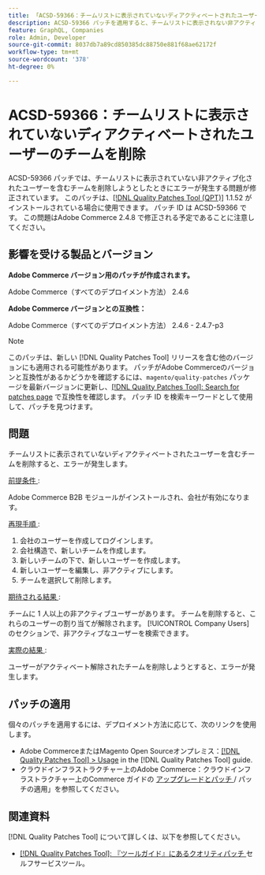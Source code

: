 ```yaml
---
title: 「ACSD-59366：チームリストに表示されていないディアクティベートされたユーザーのチームを削除する」
description: ACSD-59366 パッチを適用すると、チームリストに表示されない非アクティブ化されたユーザーを含むチームを削除しようとしたときにエラーが発生するAdobe Commerceの問題を修正できます。
feature: GraphQL, Companies
role: Admin, Developer
source-git-commit: 8037db7a89cd850385dc88750e881f68ae62172f
workflow-type: tm+mt
source-wordcount: '378'
ht-degree: 0%

---
```


# ACSD-59366：チームリストに表示されていないディアクティベートされたユーザーのチームを削除

ACSD-59366 パッチでは、チームリストに表示されていない非アクティブ化されたユーザーを含むチームを削除しようとしたときにエラーが発生する問題が修正されています。 このパッチは、[[!DNL Quality Patches Tool (QPT)]](/help/tools/quality-patches-tool/quality-patches-tool-to-self-serve-quality-patches.md) 1.1.52 がインストールされている場合に使用できます。 パッチ ID は ACSD-59366 です。 この問題はAdobe Commerce 2.4.8 で修正される予定であることに注意してください。

## 影響を受ける製品とバージョン

**Adobe Commerce バージョン用のパッチが作成されます。**

Adobe Commerce（すべてのデプロイメント方法） 2.4.6

**Adobe Commerce バージョンとの互換性：**

Adobe Commerce（すべてのデプロイメント方法） 2.4.6 - 2.4.7-p3

>[!NOTE]
>
>このパッチは、新しい [!DNL Quality Patches Tool] リリースを含む他のバージョンにも適用される可能性があります。 パッチがAdobe Commerceのバージョンと互換性があるかどうかを確認するには、`magento/quality-patches` パッケージを最新バージョンに更新し、[[!DNL Quality Patches Tool]: Search for patches page](https://experienceleague.adobe.com/tools/commerce-quality-patches/index.html?lang=ja) で互換性を確認します。 パッチ ID を検索キーワードとして使用して、パッチを見つけます。

## 問題

チームリストに表示されていないディアクティベートされたユーザーを含むチームを削除すると、エラーが発生します。

<u> 前提条件 </u>:

Adobe Commerce B2B モジュールがインストールされ、会社が有効になります。

<u> 再現手順 </u>:

1. 会社のユーザーを作成してログインします。
1. 会社構造で、新しいチームを作成します。
1. 新しいチームの下で、新しいユーザーを作成します。
1. 新しいユーザーを編集し、非アクティブにします。
1. チームを選択して削除します。

<u> 期待される結果 </u>:

チームに 1 人以上の非アクティブユーザーがあります。 チームを削除すると、これらのユーザーの割り当てが解除されます。 [!UICONTROL Company Users] のセクションで、非アクティブなユーザーを検索できます。

<u> 実際の結果 </u>:

ユーザーがアクティベート解除されたチームを削除しようとすると、エラーが発生します。

## パッチの適用

個々のパッチを適用するには、デプロイメント方法に応じて、次のリンクを使用します。

* Adobe CommerceまたはMagento Open Sourceオンプレミス：[[!DNL Quality Patches Tool] > Usage](/help/tools/quality-patches-tool/usage.md) in the [!DNL Quality Patches Tool] guide.
* クラウドインフラストラクチャー上のAdobe Commerce：クラウドインフラストラクチャー上のCommerce ガイドの [ アップグレードとパッチ ](https://experienceleague.adobe.com/docs/commerce-cloud-service/user-guide/develop/upgrade/apply-patches.html?lang=ja)/ パッチの適用」を参照してください。

## 関連資料

[!DNL Quality Patches Tool] について詳しくは、以下を参照してください。

* [[!DNL Quality Patches Tool]: 『ツールガイド』にあるクオリティパッチ ](/help/tools/quality-patches-tool/quality-patches-tool-to-self-serve-quality-patches.md) セルフサービスツール。


